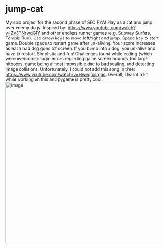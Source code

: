 # jump-cat
My solo project for the second phase of SEO FYA! Play as a cat and jump over enemy dogs. Inspired by: https://www.youtube.com/watch?v=ZV8TNrwqG1Y and other endless runner games (e.g. Subway Surfers, Temple Run). Use arrow keys to move left/right and jump. Space key to start game. Double space to restart game after un-aliving. Your score increases as each bad dog goes off screen. If you bump into a dog, you un-alive and have to restart. Simplistic and fun! Challenges found while coding (which were overcome): logic errors regarding game screen bounds, too large hitboxes, game being almost impossible due to bad scaling, and detecting image collisions. Unfortunately, I could not add this song in time: https://www.youtube.com/watch?v=Hweqfxsrgac. Overall, I learnt a lot while working on this and pygame is pretty cool.
<img width="640" height="532" alt="image" src="https://github.com/user-attachments/assets/fdafd8dc-8798-4372-8e44-177f7f388604" />

